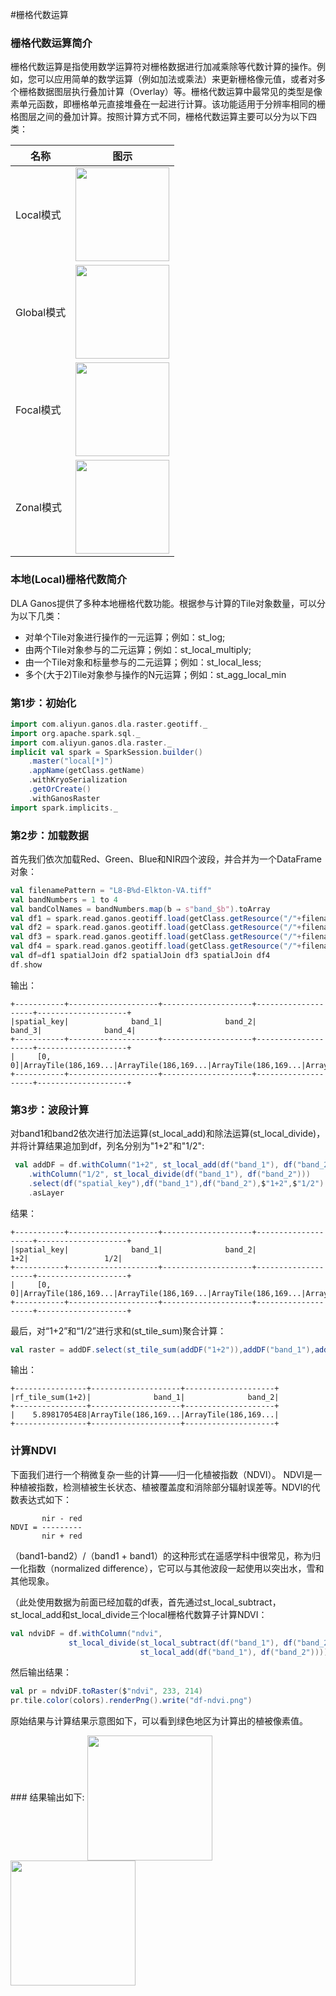 #栅格代数运算
### 栅格代数运算简介
<p>栅格代数运算是指使用数学运算符对栅格数据进行加减乘除等代数计算的操作。例如，您可以应用简单的数学运算（例如加法或乘法）来更新栅格像元值，或者对多个栅格数据图层执行叠加计算（Overlay）等。栅格代数运算中最常见的类型是像素单元函数，即栅格单元直接堆叠在一起进行计算。该功能适用于分辨率相同的栅格图层之间的叠加计算。按照计算方式不同，栅格代数运算主要可以分为以下四类：</p>

| 名称| 图示 |
| ----- | ---- | 
| Local模式 | <img align="center" width="150" height="150" src="https://dla-ganos-bj.oss-cn-beijing.aliyuncs.com/public/algorithm1.png"></img> | 
| Global模式 | <img align="center" width="150" height="150" src="https://dla-ganos-bj.oss-cn-beijing.aliyuncs.com/public/algorithm2.png"></img> | 
| Focal模式 | <img align="center" width="150" height="150" src="https://dla-ganos-bj.oss-cn-beijing.aliyuncs.com/public/algorithm3.png"></img> | 
| Zonal模式 | <img align="center" width="150" height="150"  src="https://dla-ganos-bj.oss-cn-beijing.aliyuncs.com/public/algorithm4.png"></img> |


### 本地(Local)栅格代数简介
DLA Ganos提供了多种本地栅格代数功能。根据参与计算的Tile对象数量，可以分为以下几类：
* 对单个Tile对象进行操作的一元运算；例如：st_log;
* 由两个Tile对象参与的二元运算；例如：st_local_multiply;
* 由一个Tile对象和标量参与的二元运算；例如：st_local_less;
* 多个(大于2)Tile对象参与操作的N元运算；例如：st_agg_local_min

### 第1步：初始化

```scala
import com.aliyun.ganos.dla.raster.geotiff._
import org.apache.spark.sql._
import com.aliyun.ganos.dla.raster._
implicit val spark = SparkSession.builder()
    .master("local[*]")
    .appName(getClass.getName)
    .withKryoSerialization
    .getOrCreate()
    .withGanosRaster
import spark.implicits._
```

### 第2步：加载数据
首先我们依次加载Red、Green、Blue和NIR四个波段，并合并为一个DataFrame对象：

```scala
val filenamePattern = "L8-B%d-Elkton-VA.tiff"
val bandNumbers = 1 to 4
val bandColNames = bandNumbers.map(b ⇒ s"band_$b").toArray
val df1 = spark.read.ganos.geotiff.load(getClass.getResource("/"+filenamePattern.format(bandNumbers(0))).getPath).select($"spatial_key",$"tile" as "band_1").asLayer
val df2 = spark.read.ganos.geotiff.load(getClass.getResource("/"+filenamePattern.format(bandNumbers(1))).getPath).select($"spatial_key",$"tile" as "band_2").asLayer
val df3 = spark.read.ganos.geotiff.load(getClass.getResource("/"+filenamePattern.format(bandNumbers(2))).getPath).select($"spatial_key",$"tile" as "band_3").asLayer
val df4 = spark.read.ganos.geotiff.load(getClass.getResource("/"+filenamePattern.format(bandNumbers(3))).getPath).select($"spatial_key",$"tile" as "band_4").asLayer
val df=df1 spatialJoin df2 spatialJoin df3 spatialJoin df4
df.show
```

输出：
```text
+-----------+--------------------+--------------------+--------------------+--------------------+
|spatial_key|              band_1|              band_2|              band_3|              band_4|
+-----------+--------------------+--------------------+--------------------+--------------------+
|     [0, 0]|ArrayTile(186,169...|ArrayTile(186,169...|ArrayTile(186,169...|ArrayTile(186,169...|
+-----------+--------------------+--------------------+--------------------+--------------------+
```
### 第3步：波段计算
对band1和band2依次进行加法运算(st_local_add)和除法运算(st_local_divide)，并将计算结果追加到df，列名分别为"1+2"和"1/2":
```scala
 val addDF = df.withColumn("1+2", st_local_add(df("band_1"), df("band_2")))
    .withColumn("1/2", st_local_divide(df("band_1"), df("band_2")))
    .select(df("spatial_key"),df("band_1"),df("band_2"),$"1+2",$"1/2")
    .asLayer
```

结果：
```text
+-----------+--------------------+--------------------+--------------------+--------------------+
|spatial_key|              band_1|              band_2|                 1+2|                 1/2|
+-----------+--------------------+--------------------+--------------------+--------------------+
|     [0, 0]|ArrayTile(186,169...|ArrayTile(186,169...|ArrayTile(186,169...|ArrayTile(186,169...|
+-----------+--------------------+--------------------+--------------------+--------------------+
```

最后，对“1+2”和“1/2”进行求和(st_tile_sum)聚合计算：

```scala
val raster = addDF.select(st_tile_sum(addDF("1+2")),addDF("band_1"),addDF("band_2"))
```

输出：
```text
+----------------+--------------------+--------------------+
|rf_tile_sum(1+2)|              band_1|              band_2|
+----------------+--------------------+--------------------+
|    5.89817054E8|ArrayTile(186,169...|ArrayTile(186,169...|
+----------------+--------------------+--------------------+
```

### 计算NDVI
<p>下面我们进行一个稍微复杂一些的计算——归一化植被指数（NDVI）。 NDVI是一种植被指数，检测植被生长状态、植被覆盖度和消除部分辐射误差等。NDVI的代数表达式如下：</p>

```text
       nir - red
NDVI = ---------
       nir + red
```

<p>（band1-band2）/（band1 + band1）的这种形式在遥感学科中很常见，称为归一化指数（normalized difference），它可以与其他波段一起使用以突出水，雪和其他现象。</p>
<p>（此处使用数据为前面已经加载的df表，首先通过st_local_subtract，st_local_add和st_local_divide三个local栅格代数算子计算NDVI：</p>
 
 ```scala
 val ndviDF = df.withColumn("ndvi", 
              st_local_divide(st_local_subtract(df("band_1"), df("band_2")), 
                              st_local_add(df("band_1"), df("band_2")))).asLayer
 ```
 
然后输出结果：
```scala
val pr = ndviDF.toRaster($"ndvi", 233, 214)
pr.tile.color(colors).renderPng().write("df-ndvi.png")
```

<p>原始结果与计算结果示意图如下，可以看到绿色地区为计算出的植被像素值。</p>
### 结果输出如下:
<img align="center" height="200px" src="https://dla-ganos-bj.oss-cn-beijing.aliyuncs.com/public/algorithm5.png"></img>
<img align="center" height="200px" src="https://dla-ganos-bj.oss-cn-beijing.aliyuncs.com/public/algorithm6.png"></img>
